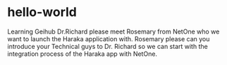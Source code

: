 # hello-world
Learning Geihub
Dr.Richard please meet Rosemary from NetOne who we want to launch the Haraka application with. Rosemary please can you introduce your Technical guys to Dr. Richard so we can start with the integration process of the Haraka app with NetOne.

